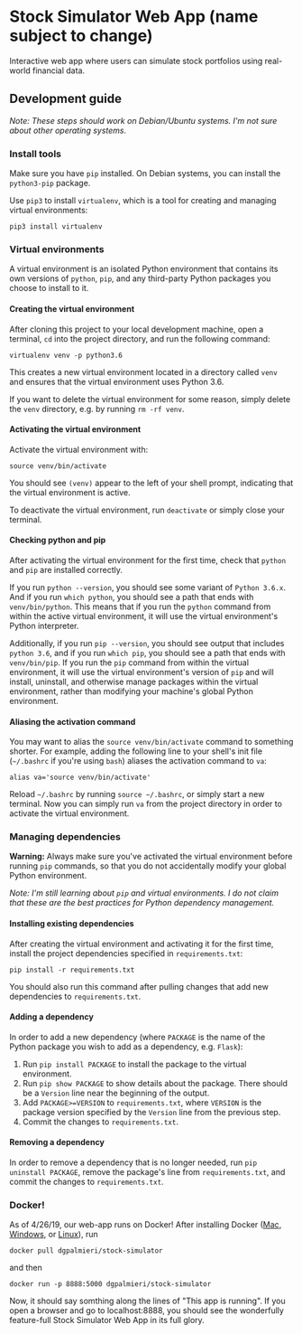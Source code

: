# Stock Simulator Web App (name subject to change)

Interactive web app where users can simulate stock portfolios using real-world financial data.

## Development guide

*Note: These steps should work on Debian/Ubuntu systems. I'm not sure about
other operating systems.*

### Install tools

Make sure you have `pip` installed. On Debian systems, you can install the
`python3-pip` package.

Use `pip3` to install `virtualenv`, which is a tool for creating and managing
virtual environments:

```
pip3 install virtualenv
```

### Virtual environments

A virtual environment is an isolated Python environment that contains its own
versions of `python`, `pip`, and any third-party Python packages you choose to
install to it.

#### Creating the virtual environment

After cloning this project to your local development machine, open a terminal,
`cd` into the project directory, and run the following command:

```
virtualenv venv -p python3.6
```

This creates a new virtual environment located in a directory called `venv` and
ensures that the virtual environment uses Python 3.6.

If you want to delete the virtual environment for some reason, simply delete
the `venv` directory, e.g. by running `rm -rf venv`.

#### Activating the virtual environment

Activate the virtual environment with:

```
source venv/bin/activate
```

You should see `(venv)` appear to the left of your shell prompt, indicating
that the virtual environment is active.

To deactivate the virtual environment, run `deactivate` or simply close your
terminal.

#### Checking python and pip

After activating the virtual environment for the first time, check that
`python` and `pip` are installed correctly.

If you run `python --version`, you should see some variant of `Python 3.6.x`.
And if you run `which python`, you should see a path that ends with
`venv/bin/python`. This means that if you run the `python` command from within
the active virtual environment, it will use the virtual environment's Python
interpreter.

Additionally, if you run `pip --version`, you should see output that includes
`python 3.6`, and if you run `which pip`, you should see a path that ends with
`venv/bin/pip`. If you run the `pip` command from within the virtual
environment, it will use the virtual environment's version of `pip` and will
install, uninstall, and otherwise manage packages within the virtual
environment, rather than modifying your machine's global Python environment.

#### Aliasing the activation command

You may want to alias the `source venv/bin/activate` command to something
shorter. For example, adding the following line to your shell's init file
(`~/.bashrc` if you're using `bash`) aliases the activation command to `va`:

```
alias va='source venv/bin/activate'
```

Reload `~/.bashrc` by running `source ~/.bashrc`, or simply start a new
terminal. Now you can simply run `va` from the project directory in order to
activate the virtual environment.

### Managing dependencies

**Warning:** Always make sure you've activated the virtual environment before
running `pip` commands, so that you do not accidentally modify your global
Python environment.

*Note: I'm still learning about `pip` and virtual environments. I do not claim
that these are the best practices for Python dependency management.*

#### Installing existing dependencies

After creating the virtual environment and activating it for the first time,
install the project dependencies specified in `requirements.txt`:

```
pip install -r requirements.txt
```

You should also run this command after pulling changes that add new
dependencies to `requirements.txt`.

#### Adding a dependency

In order to add a new dependency (where `PACKAGE` is the name of the Python
package you wish to add as a dependency, e.g. `Flask`):

1. Run `pip install PACKAGE` to install the package to the virtual
   environment.
2. Run `pip show PACKAGE` to show details about the package. There should be
   a `Version` line near the beginning of the output.
3. Add `PACKAGE>=VERSION` to `requirements.txt`, where `VERSION` is the package
   version specified by the `Version` line from the previous step.
4. Commit the changes to `requirements.txt`.

#### Removing a dependency

In order to remove a dependency that is no longer needed, run `pip uninstall
PACKAGE`, remove the package's line from `requirements.txt`, and commit the
changes to `requirements.txt`.

### Docker!

As of 4/26/19, our web-app runs on Docker! After installing Docker ([Mac](https://www.docker.com/products/docker#/mac), [Windows](https://www.docker.com/products/docker#/windows), or [Linux](https://www.docker.com/products/docker#/linux)), run 
```
docker pull dgpalmieri/stock-simulator 
```
and then
```
docker run -p 8888:5000 dgpalmieri/stock-simulator
```
Now, it should say somthing along the lines of "This app is running". If you open a browser and go to localhost:8888, you should see the wonderfully feature-full Stock Simulator Web App in its full glory. 
